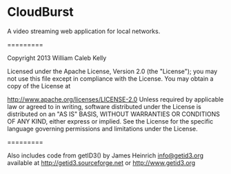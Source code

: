 CloudBurst
==========


A video streaming web application for local networks.

=========

Copyright 2013 William Caleb Kelly

Licensed under the Apache License, Version 2.0 (the "License"); you may not use this file except in compliance with the License. You may obtain a copy of the License at

 http://www.apache.org/licenses/LICENSE-2.0
Unless required by applicable law or agreed to in writing, software distributed under the License is distributed on an "AS IS" BASIS, WITHOUT WARRANTIES OR CONDITIONS OF ANY KIND, either express or implied. See the License for the specific language governing permissions and limitations under the License.

=========

Also includes code from getID3()
by James Heinrich <info@getid3.org>
available at http://getid3.sourceforge.net
or http://www.getid3.org